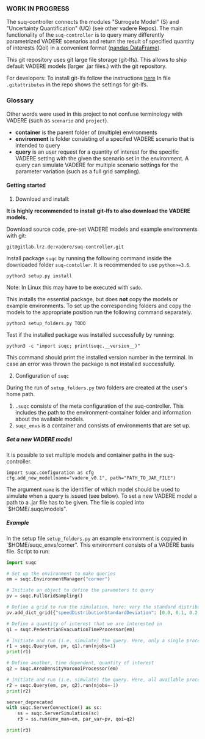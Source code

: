 ### WORK IN PROGRESS

The suq-controller connects the modules "Surrogate Model" (S) and "Uncertainty Quantification" (UQ) (see other vadere Repos). 
The main functionality of the `suq-controller` is to query many differently parametrized VADERE scenarios and 
return the result of specified quantity of interests (QoI) in a convenient format ([pandas DataFrame](https://pandas.pydata.org/pandas-docs/stable/generated/pandas.DataFrame.html)). 


This git repository uses git large file storage (git-lfs). This allows to ship default VADERE models (larger .jar files.)
with the git repository. 

For developers: To install git-lfs follow the instructions [here](https://github.com/git-lfs/git-lfs/wiki/Installation)
In file `.gitattributes` in the repo shows the settings for git-lfs. 


### Glossary

Other words were used in this project to not confuse terminology with VADERE (such as `scenario` and `project`). 

* **container** is the parent folder of (multiple) environments
* **environment** is folder consisting of a specifed VADERE scenario that is intended to query
* **query** is an user request for a quantity of interest for the specific VADERE setting with the given the scenario 
set in the environment. A query can simulate VADERE for multiple scenario settings for the parameter variation 
(such as a full grid sampling).

#### Getting started

1. Download and install:

**It is highly recommended to install git-lfs to also download the VADERE models.** 

Download source code, pre-set VADERE models and example environments with git:
```
git@gitlab.lrz.de:vadere/suq-controller.git
```

Install package `suqc` by running the following command inside the downloaded folder `suq-contoller`. It is recommended 
to use `python>=3.6`.

```
python3 setup.py install
``` 

Note: In Linux this may have to be executed with `sudo`.

This installs the essential package, but does **not** copy the models or example environments. To set up the 
corresponding folders and copy the models to the appropriate position run the following command separately.

```
python3 setup_folders.py TODO
```

Test if the installed package was installed successfully by running:

```
python3 -c "import suqc; print(suqc.__version__)"
```

This command should print the installed version number in the terminal. In case an error was thrown the package is 
not installed successfully. 


2. Configuration of `suqc`

During the run of `setup_folders.py` two folders are created at the user's home path. 

   1. `.suqc` consists of the meta configuration of the suq-controller. This includes the path to the 
   environment-container folder and information about the available models. 
   2. `suqc_envs` is a container and consists of environments that are set up. 


##### Set a new VADERE model

It is possible to set multiple models and container paths in the suq-controller. 

```
import suqc.configuration as cfg
cfg.add_new_model(name="vadere_v0.1", path="PATH_TO_JAR_FILE")
```
The argument `name` is the identifier of which model should be used to simulate when a query is issued (see below). 
To set a new VADERE model a path to a .jar file has to be given. The file is copied into `$HOME/.suqc/models". 

##### Example

In the setup file `setup_folders.py` an example environment is copyied in `$HOME/suqc_envs/corner". This environment
consists of a VADERE basis file. Script to run:

```python
import suqc

# Set up the environment to make queries
em = suqc.EnvironmentManager("corner")

# Initiate an object to define the parameters to query
pv = suqc.FullGridSampling()

# Define a grid to run the simulation, here: vary the standard distribution from 0 to 0.3 in 0.1 intervals
pv.add_dict_grid({"speedDistributionStandardDeviation": [0.0, 0.1, 0.2, 0.3]})

# Define a quantity of interest that we are interested in
q1 = suqc.PedestrianEvacuationTimeProcessor(em)

# Initiate and run (i.e. simulate) the query. Here, only a single processor is used
r1 = suqc.Query(em, pv, q1).run(njobs=1)
print(r1)

# Define another, time dependent, quantity of interest 
q2 = suqc.AreaDensityVoronoiProcessor(em)

# Initiate and run (i.e. simulate) the query. Here, all available processors are used to run the simulations in parallel
r2 = suqc.Query(em, pv, q2).run(njobs=-1)
print(r2)

server_deprecated
with suqc.ServerConnection() as sc:
    ss = suqc.ServerSimulation(sc)
    r3 = ss.run(env_man=em, par_var=pv, qoi=q2)

print(r3)
```
